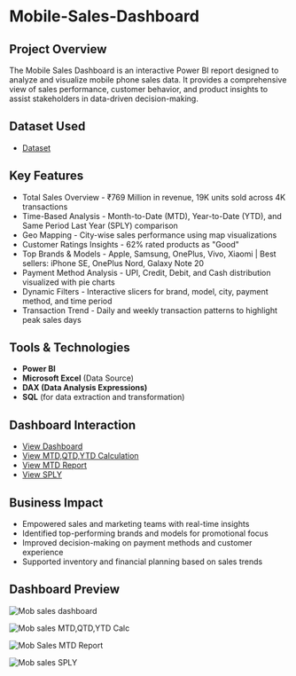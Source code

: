 # Mobile-Sales-Dashboard
## Project Overview
The Mobile Sales Dashboard is an interactive Power BI report designed to analyze and visualize mobile phone sales data. It provides a comprehensive view of sales performance, customer behavior, and product insights to assist stakeholders in data-driven decision-making.

## Dataset Used
- <a href="https://github.com/priti7540/Mobile-Sales-Dashboard/blob/main/Mobile%20Sales%20Data.xlsx">Dataset</a>

##  Key Features
- Total Sales Overview - ₹769 Million in revenue, 19K units sold across 4K transactions
- Time-Based Analysis - Month-to-Date (MTD), Year-to-Date (YTD), and Same Period Last Year (SPLY) comparison
- Geo Mapping - City-wise sales performance using map visualizations
- Customer Ratings Insights - 62% rated products as "Good"
- Top Brands & Models - Apple, Samsung, OnePlus, Vivo, Xiaomi | Best sellers: iPhone SE, OnePlus Nord, Galaxy Note 20
- Payment Method Analysis - UPI, Credit, Debit, and Cash distribution visualized with pie charts
- Dynamic Filters - Interactive slicers for brand, model, city, payment method, and time period
- Transaction Trend - Daily and weekly transaction patterns to highlight peak sales days

## Tools & Technologies
- **Power BI**
- **Microsoft Excel** (Data Source)
- **DAX (Data Analysis Expressions)**
- **SQL** (for data extraction and transformation)

## Dashboard Interaction
- <a href="https://github.com/priti7540/Mobile-Sales-Dashboard/blob/main/Mob%20sales%20dashboard.png">View Dashboard</a>
- <a href="https://github.com/priti7540/Mobile-Sales-Dashboard/blob/main/Mob%20sales%20MTD%2CQTD%2CYTD%20Calc.png">View MTD,QTD,YTD Calculation</a>
- <a href="https://github.com/priti7540/Mobile-Sales-Dashboard/blob/main/Mob%20Sales%20MTD%20Report.png">View MTD Report</a>
- <a href="https://github.com/priti7540/Mobile-Sales-Dashboard/blob/main/Mob%20sales%20SPLY.png">View SPLY</a>

## Business Impact
- Empowered sales and marketing teams with real-time insights
- Identified top-performing brands and models for promotional focus
- Improved decision-making on payment methods and customer experience
- Supported inventory and financial planning based on sales trends

## Dashboard Preview
![Mob sales dashboard](https://github.com/user-attachments/assets/371a5fc3-f86f-4fa1-85bf-da3319623105)

![Mob sales MTD,QTD,YTD Calc](https://github.com/user-attachments/assets/ab2730a2-321a-43b8-8eb8-e2ee4a952b0e)

![Mob Sales MTD Report](https://github.com/user-attachments/assets/10c18f7e-2ce7-4dbf-881e-c293d66cb739)

![Mob sales SPLY](https://github.com/user-attachments/assets/87ca60ea-154b-48bc-8367-bd8e3884848d)





